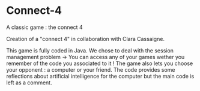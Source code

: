 # Connect-4
A classic game : the connect 4 

Creation of a "connect 4" in collaboration with Clara Cassaigne.

This game is fully coded in Java.
We chose to deal with the session management problem -> You can access any of your games wether you remember of the code you associated to it !
The game also lets you choose your opponent : a computer or your friend.
The code provides some reflections about artificial intelligence for the computer but the main code is left as a comment.
